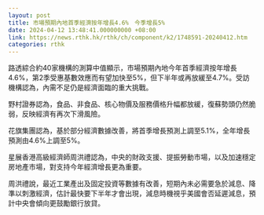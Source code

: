 ```yaml
---
layout: post
title: 市場預期內地首季經濟按年增長4.6%　今季增長5%
date: 2024-04-12 13:48:41.000000000 +08:00
link: https://news.rthk.hk/rthk/ch/component/k2/1748591-20240412.htm
categories: rthk
---
```


路透綜合約40家機構的測算中值顯示，市場預期內地今年首季經濟按年增長4.6%，第2季受惠基數效應而有望加快至5%，但下半年或再放緩至4.7%。受訪機構認為，內需不足仍是經濟面臨的重大挑戰。

野村證券認為，食品、非食品、核心物價及服務價格升幅都放緩，復蘇勢頭仍然脆弱，反映經濟有再次下滑風險。

花旗集團認為，基於部分經濟數據改善，將首季增長預測上調至5.1%，全年增長預測由4.6%上調至5%。

星展香港高級經濟師周洪禮認為，中央的財政支援、提振勞動市場，以及加速穩定房地產市場，對支持今年經濟增長更為重要。

周洪禮說，最近工業產出及固定投資等數據有改善，短期內未必需要急於減息、降準以刺激經濟，估計最快要下半年才會出現，減息時機視乎美國會否延遲減息，預計中央會傾向更鼓勵銀行放貸。
